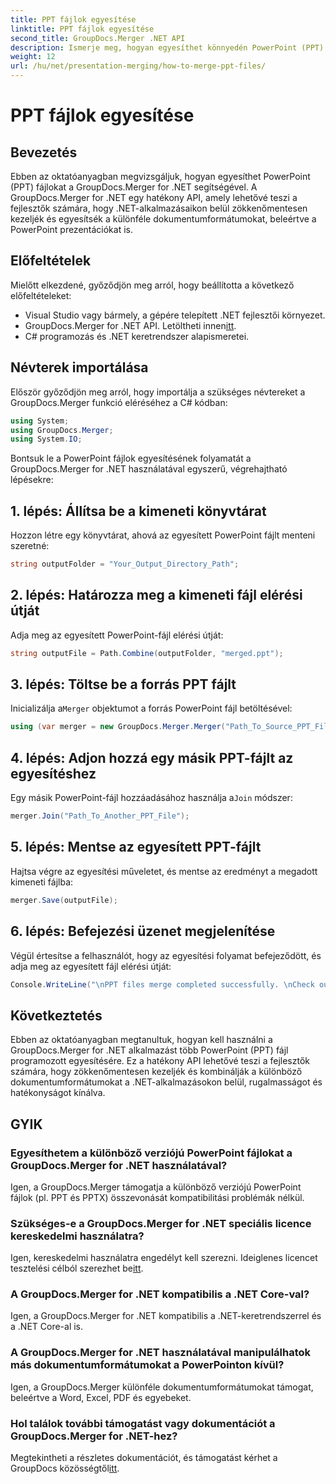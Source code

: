 ```yaml
---
title: PPT fájlok egyesítése
linktitle: PPT fájlok egyesítése
second_title: GroupDocs.Merger .NET API
description: Ismerje meg, hogyan egyesíthet könnyedén PowerPoint (PPT) fájlokat a GroupDocs.Merger for .NET segítségével. Bővítse .NET-alkalmazásait ezzel a hatékony API-val.
weight: 12
url: /hu/net/presentation-merging/how-to-merge-ppt-files/
---
```


# PPT fájlok egyesítése

## Bevezetés
Ebben az oktatóanyagban megvizsgáljuk, hogyan egyesíthet PowerPoint (PPT) fájlokat a GroupDocs.Merger for .NET segítségével. A GroupDocs.Merger for .NET egy hatékony API, amely lehetővé teszi a fejlesztők számára, hogy .NET-alkalmazásaikon belül zökkenőmentesen kezeljék és egyesítsék a különféle dokumentumformátumokat, beleértve a PowerPoint prezentációkat is.
## Előfeltételek
Mielőtt elkezdené, győződjön meg arról, hogy beállította a következő előfeltételeket:
- Visual Studio vagy bármely, a gépére telepített .NET fejlesztői környezet.
-  GroupDocs.Merger for .NET API. Letöltheti innen[itt](https://releases.groupdocs.com/merger/net/).
- C# programozás és .NET keretrendszer alapismeretei.

## Névterek importálása
Először győződjön meg arról, hogy importálja a szükséges névtereket a GroupDocs.Merger funkció eléréséhez a C# kódban:
```csharp
using System; 
using GroupDocs.Merger;
using System.IO;
```

Bontsuk le a PowerPoint fájlok egyesítésének folyamatát a GroupDocs.Merger for .NET használatával egyszerű, végrehajtható lépésekre:
## 1. lépés: Állítsa be a kimeneti könyvtárat
Hozzon létre egy könyvtárat, ahová az egyesített PowerPoint fájlt menteni szeretné:
```csharp
string outputFolder = "Your_Output_Directory_Path";
```
## 2. lépés: Határozza meg a kimeneti fájl elérési útját
Adja meg az egyesített PowerPoint-fájl elérési útját:
```csharp
string outputFile = Path.Combine(outputFolder, "merged.ppt");
```
## 3. lépés: Töltse be a forrás PPT fájlt
 Inicializálja a`Merger` objektumot a forrás PowerPoint fájl betöltésével:
```csharp
using (var merger = new GroupDocs.Merger.Merger("Path_To_Source_PPT_File"))
```
## 4. lépés: Adjon hozzá egy másik PPT-fájlt az egyesítéshez
 Egy másik PowerPoint-fájl hozzáadásához használja a`Join` módszer:
```csharp
merger.Join("Path_To_Another_PPT_File");
```
## 5. lépés: Mentse az egyesített PPT-fájlt
Hajtsa végre az egyesítési műveletet, és mentse az eredményt a megadott kimeneti fájlba:
```csharp
merger.Save(outputFile);
```
## 6. lépés: Befejezési üzenet megjelenítése
Végül értesítse a felhasználót, hogy az egyesítési folyamat befejeződött, és adja meg az egyesített fájl elérési útját:
```csharp
Console.WriteLine("\nPPT files merge completed successfully. \nCheck output in {0}", outputFolder);
```

## Következtetés
Ebben az oktatóanyagban megtanultuk, hogyan kell használni a GroupDocs.Merger for .NET alkalmazást több PowerPoint (PPT) fájl programozott egyesítésére. Ez a hatékony API lehetővé teszi a fejlesztők számára, hogy zökkenőmentesen kezeljék és kombinálják a különböző dokumentumformátumokat a .NET-alkalmazásokon belül, rugalmasságot és hatékonyságot kínálva.

## GYIK
### Egyesíthetem a különböző verziójú PowerPoint fájlokat a GroupDocs.Merger for .NET használatával?
Igen, a GroupDocs.Merger támogatja a különböző verziójú PowerPoint fájlok (pl. PPT és PPTX) összevonását kompatibilitási problémák nélkül.
### Szükséges-e a GroupDocs.Merger for .NET speciális licence kereskedelmi használatra?
 Igen, kereskedelmi használatra engedélyt kell szerezni. Ideiglenes licencet tesztelési célból szerezhet be[itt](https://purchase.groupdocs.com/temporary-license/).
### A GroupDocs.Merger for .NET kompatibilis a .NET Core-val?
Igen, a GroupDocs.Merger for .NET kompatibilis a .NET-keretrendszerrel és a .NET Core-al is.
### A GroupDocs.Merger for .NET használatával manipulálhatok más dokumentumformátumokat a PowerPointon kívül?
Igen, a GroupDocs.Merger különféle dokumentumformátumokat támogat, beleértve a Word, Excel, PDF és egyebeket.
### Hol találok további támogatást vagy dokumentációt a GroupDocs.Merger for .NET-hez?
Megtekintheti a részletes dokumentációt, és támogatást kérhet a GroupDocs közösségtől[itt](https://forum.groupdocs.com/c/merger/32).